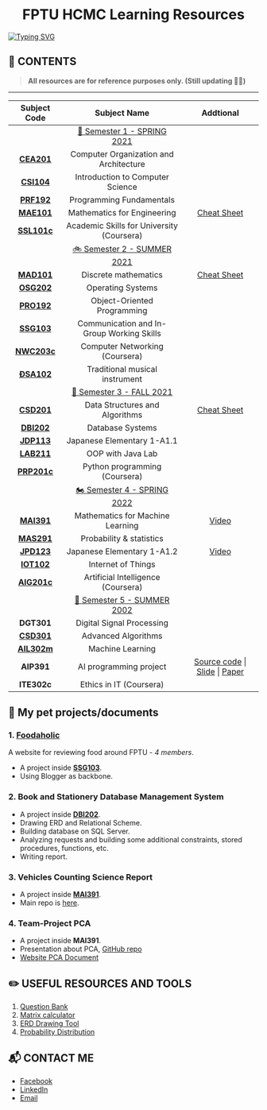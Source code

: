 <h1 align="center">FPTU HCMC Learning Resources</h1>

[![Typing SVG](https://readme-typing-svg.demolab.com?font=Fira+Code&size=16&pause=1000&color=F78108&center=true&vCenter=true&width=435&lines=%F0%9F%A4%97+Learning+Resources+Sharing+%F0%9F%A4%97;%F0%9F%8E%93+FPTU+campus+HCMC+%F0%9F%8E%93;%F0%9F%A4%96+For+AI+Student+%F0%9F%A4%96)](https://git.io/typing-svg)




## 📖 CONTENTS
> **All resources are for reference purposes only. (Still updating 😶‍🌫️)**
---

<center>

|Subject Code|Subject Name|Addtional|
|:--:|:--:|:--:|
||[🛴 Semester 1 - SPRING 2021](/2021_Semester_1_Spring2021)||
|[**CEA201**](/2021_Semester_1_Spring2021/CEA201_AnNDH)|Computer Organization and Architecture|
|[**CSI104**](/2021_Semester_1_Spring2021/CSI104_SenB)|Introduction to Computer Science|
|[**PRF192**](/2021_Semester_1_Spring2021/MAE101_VinhDP)|Programming Fundamentals|
|[**MAE101**](/2021_Semester_1_Spring2021/PRF192_VanTTN)|Mathematics for Engineering|[Cheat Sheet](https://excessive-unicorn-3b5.notion.site/Review-Mathematics-a45d2651f9824baeabf5a9cc204cfe2f)|
|[**SSL101c**](/2021_Semester_1_Spring2021/SSL101c_LanLN7_Coursera)|Academic Skills for University (Coursera)|
||[🚲 Semester 2 - SUMMER 2021](/2021_Semester_2_Summer2021)||
|[**MAD101**](/2021_Semester_2_Summer2021/MAD101_VinhDP)|Discrete mathematics|[Cheat Sheet](https://excessive-unicorn-3b5.notion.site/MAD-Cheat-Sheet-26f953a449c94a76bea928a04dba938b)|
|[**OSG202**](/2021_Semester_2_Summer2021/OSG202_TruongLV)|Operating Systems|
|[**PRO192**](/2021_Semester_2_Summer2021/PRO192_NguyenTT)|Object-Oriented Programming|
|[**SSG103**](/2021_Semester_2_Summer2021/SSG103_DuyMA)|Communication and In-Group Working Skills|
|[**NWC203c**](/2021_Semester_2_Summer2021/NWC203c_DinhMH_Coursera)|Computer Networking (Coursera)|
|[**ĐSA102**](/2021_Semester_2_Summer2021/ĐSA102_NamHM2)|Traditional musical instrument|
||[🛵 Semester 3 - FALL 2021](/2021_Semester_3_Fall2021)||
|[**CSD201**](2021_Semester_3_Fall2021/CSD201_PhongVT12)|Data Structures and Algorithms|[Cheat Sheet](https://excessive-unicorn-3b5.notion.site/CSD201-Cheat-Sheet-160f2d04ba3e47f3bdce1233a2214ecc)|
|[**DBI202**](2021_Semester_3_Fall2021/DBI202_TrungNQ46)|Database Systems|
|[**JDP113**](2021_Semester_3_Fall2021/JDP113_TrinhVLB)|Japanese Elementary 1-A1.1|
|[**LAB211**](2021_Semester_3_Fall2021/LAB211_NgocTTM4)|OOP with Java Lab|
|[**PRP201c**](2021_Semester_3_Fall2021/PRP201c_DinhMH)|Python programming (Coursera)|
||[🏍️ Semester 4 - SPRING 2022](/2022_Semester_4_Spring2022)||
|[**MAI391**](2022_Semester_4_Spring2022/MAI391_HuynhTT)|Mathematics for Machine Learning|[Video](https://www.youtube.com/playlist?list=PL9gxqL8h2eMoA0vPPkSMDse6LWDCd3eDt)|
|[**MAS291**](2022_Semester_4_Spring2022/MAS291_TienNV55)|Probability & statistics|
|[**JPD123**](2022_Semester_4_Spring2022/JPD123_KieuTA)|Japanese Elementary 1-A1.2|[Video](https://www.youtube.com/playlist?list=PL9gxqL8h2eMp0BsjniAPUE3F23MONAG8d)|
|[**IOT102**]()|Internet of Things|
|[**AIG201c**]()|Artificial Intelligence (Coursera)|
||[🚗 Semester 5 - SUMMER 2002](/2022_Semester_5_Summer2022/)||
|**DGT301**|Digital Signal Processing||
|[**CSD301**](2022_Semester_5_Summer2022/CSD301_NgocTTM/)|Advanced Algorithms	|
|[**AIL302m**](2022_Semester_5_Summer2022/AIL302m_TrungPT/)|Machine Learning||
|**AIP391**|AI programming project|[Source code](https://drive.google.com/drive/folders/1vBcLVorx1N04SGUtX9vDUI2Dl3xI4FpY?usp=share_link) \| [Slide](https://docs.google.com/presentation/d/17seG-iUc6cCNWwBCZe18qzZ1UFaeOxHCFQrWZI48ViQ/edit?usp=share_link) \| [Paper](https://drive.google.com/file/d/1LHvTegeGR2DtfX3ZMBXdiEzztHrGWSfA/view?usp=share_link)|
|**ITE302c**|Ethics in IT (Coursera)|

</center>

## 🦉 My pet projects/documents
### 1. [**Foodaholic**](http://foodaholic-review.blogspot.com/)
A website for reviewing food around FPTU - *4 members*.

- A project inside [**SSG103**](/2021_Semester_2_Summer2021/SSG103_DuyMA).
- Using Blogger as backbone.

### 2. **Book and Stationery Database Management System**
- A project inside [**DBI202**](./2021_Semester_3_Fall2021/DBI202_TrungNQ46/Project%20Assigment).
- Drawing ERD and Relational Scheme.
- Building database on SQL Server.
- Analyzing requests and building some additional constraints, stored procedures, functions, etc.
- Writing report.

### 3. **Vehicles Counting Science Report**
- A project inside [**MAI391**](./2022_Semester_4_Spring2022/MAI391_HuynhTT/BÀI%20BÁO%20KHOA%20HỌC).
- Main repo is [here](https://github.com/duongttr/vehicles-counting-yolov4-deepsort).

### 4. **Team-Project PCA**
- A project inside **MAI391**.
- Presentation about PCA, [GitHub repo](https://github.com/AIGangz/MAI391_Project)
- [Website PCA Document](https://share.streamlit.io/duongttr/mai391_project/main/app.py)

## ✏️ USEFUL RESOURCES AND  TOOLS
1. [Question Bank](https://quizlet.com/class/14745166/)
2. [Matrix calculator](http://matrixcalc.org/)
3. [ERD Drawing Tool](https://erdplus.com/)
4. [Probability Distribution](https://homepage.divms.uiowa.edu/~mbognar/)

## 📬 CONTACT ME
- [Facebook](https://www.facebook.com/duonggg.ne/)
- [LinkedIn](https://www.linkedin.com/in/duonggg/)
- [Email](mailto:duong.jt.19@gmail.com)
